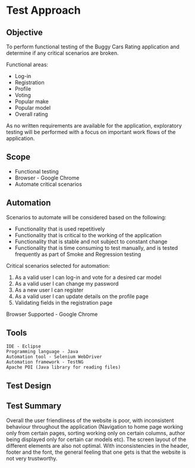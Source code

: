 # Test Approach

## Objective

To perform functional testing of the Buggy Cars Rating application and determine if any critical scenarios are broken. 

Functional areas:

- Log-in
- Registration
- Profile 
- Voting
- Popular make 
- Popular model 
- Overall rating  

As no written requirements are available for the application, exploratory testing will be performed with a focus on important work flows of the application.

## Scope 

- Functional testing
- Browser - Google Chrome
- Automate critical scenarios

## Automation 

Scenarios to automate will be considered based on the following:

- Functionality that is used repetitively
- Functionality that is critical to the working of the application
- Functionality that is stable and not subject to constant change
- Functionality that is time consuming to test manually, and is tested frequently as part of Smoke and Regression testing

Critical scenarios selected for automation:

1. As a valid user I can log-in and vote for a desired car model
2. As a valid user I can change my password
3. As a new user I can register 
4. As a valid user I can update details on the profile page
5. Validating fields in the registration page

Browser Supported - Google Chrome

## Tools
```
IDE - Eclipse 
Programming language - Java
Automation tool - Selenium WebDriver 
Automation framework - TestNG
Apache POI (Java library for reading files)
```
## Test Design 

## Test Summary

Overall the user friendliness of the website is poor, with inconsistent behaviour throughout the application (Navigation to home page working only from certain pages, sorting working only on certain columns, author being displayed only for certain car models etc). The screen layout of the different elements are also not optimal. With inconsistencies in the header, footer and the font, the general feeling that one gets is that the website is not very trustworthy.

